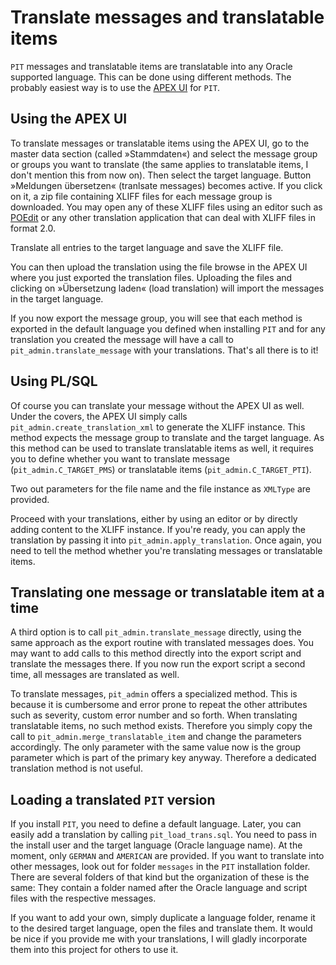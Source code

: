 # Translate messages and translatable items
`PIT` messages and translatable items are translatable into any Oracle supported language. This can be done using different methods. The probably easiest way is to use the [APEX UI](https://github.com/j-sieben/PIT/blob/master/Doc/administration_app.md) for `PIT`.


## Using the APEX UI
To translate messages or translatable items using the APEX UI, go to the master data section (called »Stammdaten«) and select the message group or groups you want to translate (the same applies to translatable items, I don't mention this from now on). Then select the target language. Button »Meldungen übersetzen« (tranlsate messages) becomes active. If you click on it, a zip file containing XLIFF files for each message group is downloaded. You may open any of these XLIFF files using an editor such as [POEdit](https://poeditor.com) or any other translation application that can deal with XLIFF files in format 2.0.

Translate all entries to the target language and save the XLIFF file.

You can then upload the translation using the file browse in the APEX UI where you just exported the translation files. Uploading the files and clicking on »Übersetzung laden« (load translation) will import the messages in the target language.

If you now export the message group, you will see that each method is exported in the default language you defined when installing `PIT` and for any translation you created the message will have a call to `pit_admin.translate_message` with your translations. That's all there is to it!

## Using PL/SQL

Of course you can translate your message without the APEX UI as well. Under the covers, the APEX UI simply calls `pit_admin.create_translation_xml` to generate the XLIFF instance. This method expects the message group to translate and the target language. As this method can be used to translate translatable items as well, it requires you to define whether you want to translate message (`pit_admin.C_TARGET_PMS`) or translatable items (`pit_admin.C_TARGET_PTI`). 

Two out parameters for the file name and the file instance as `XMLType` are provided.

Proceed with your translations, either by using an editor or by directly adding content to the XLIFF instance. If you're ready, you can apply the translation by passing it into `pit_admin.apply_translation`. Once again, you need to tell the method whether you're translating messages or translatable items.

## Translating one message or translatable item at a time

A third option is to call `pit_admin.translate_message` directly, using the same approach as the export routine with translated messages does. You may want to add calls to this method directly into the export script and translate the messages there. If you now run the export script a second time, all messages are translated as well.

To translate messages, `pit_admin` offers a specialized method. This is because it is cumbersome and error prone to repeat the other attributes such as severity, custom error number and so forth. When translating translatable items, no such method exists. Therefore you simply copy the call to `pit_admin.merge_translatable_item` and change the parameters accordingly. The only parameter with the same value now is the group parameter which is part of the primary key anyway. Therefore a dedicated translation method is not useful.

## Loading a translated `PIT` version

If you install `PIT`, you need to define a default language. Later, you can easily add a translation by calling `pit_load_trans.sql`. You need to pass in the install user and the target language (Oracle language name). At the moment, only `GERMAN` and `AMERICAN` are provided. If you want to translate into other messages, look out for folder `messages` in the `PIT` installation folder. There are several folders of that kind but the organization of these is the same: They contain a folder named after the Oracle language and script files with the respective messages.

If you want to add your own, simply duplicate a language folder, rename it to the desired target language, open the files and translate them. It would be nice if you provide me with your translations, I will gladly incorporate them into this project for others to use it.
